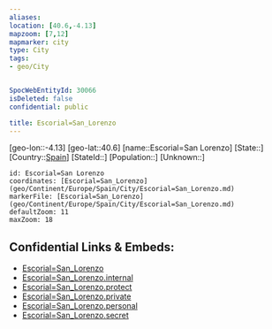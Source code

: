 ```yaml
---
aliases: 
location: [40.6,-4.13]
mapzoom: [7,12] 
mapmarker: city 
type: City
tags:
- geo/City


SpocWebEntityId: 30066
isDeleted: false
confidential: public

title: Escorial=San_Lorenzo
---
```

[geo-lon::-4.13]
[geo-lat::40.6]
[name::Escorial=San Lorenzo]
[State::]
[Country::[Spain](geo/Continent/Europe/Spain.md)]
[StateId::]
[Population::]
[Unknown::]


```leaflet
id: Escorial=San Lorenzo
coordinates: [Escorial=San_Lorenzo](geo/Continent/Europe/Spain/City/Escorial=San_Lorenzo.md)
markerFile: [Escorial=San_Lorenzo](geo/Continent/Europe/Spain/City/Escorial=San_Lorenzo.md)
defaultZoom: 11 
maxZoom: 18
```


## Confidential Links & Embeds: 
- [Escorial=San_Lorenzo](../../../../../../_public/geo/Continent/Europe/Spain/City/Escorial=San_Lorenzo.md) 
- [Escorial=San_Lorenzo.internal](../../../../../../_internal/geo/Continent/Europe/Spain/City/Escorial=San_Lorenzo.internal.md) 
- [Escorial=San_Lorenzo.protect](../../../../../../_protect/geo/Continent/Europe/Spain/City/Escorial=San_Lorenzo.protect.md) 
- [Escorial=San_Lorenzo.private](../../../../../../_private/geo/Continent/Europe/Spain/City/Escorial=San_Lorenzo.private.md) 
- [Escorial=San_Lorenzo.personal](../../../../../../_personal/geo/Continent/Europe/Spain/City/Escorial=San_Lorenzo.personal.md) 
- [Escorial=San_Lorenzo.secret](../../../../../../_secret/geo/Continent/Europe/Spain/City/Escorial=San_Lorenzo.secret.md) 
